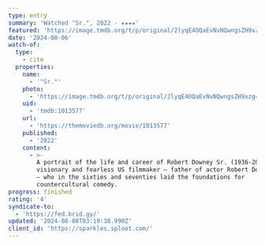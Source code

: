 ```yaml
---
type: entry
summary: 'Watched "Sr.", 2022 - ★★★★'
featured: 'https://image.tmdb.org/t/p/original/2lyqE4OQaEvNvNQwngsZH9xzg4B.jpg'
date: '2024-08-06'
watch-of:
  type:
    - cite
  properties:
    name:
      - '"Sr."'
    photo:
      - 'https://image.tmdb.org/t/p/original/2lyqE4OQaEvNvNQwngsZH9xzg4B.jpg'
    uid:
      - 'tmdb:1013577'
    url:
      - 'https://themoviedb.org/movie/1013577'
    published:
      - '2022'
    content:
      - >-
        A portrait of the life and career of Robert Downey Sr. (1936-2021), the
        visionary and fearless US filmmaker — father of actor Robert Downey Jr.
        — who in the sixties and seventies laid the foundations for
        countercultural comedy.
progress: finished
rating: '4'
syndicate-to:
  - 'https://fed.brid.gy/'
updated: '2024-08-08T03:19:38.990Z'
client_id: 'https://sparkles.sploot.com/'
---
```


